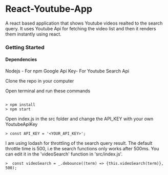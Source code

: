# React-Youtube-App

A react based application that shows Youtube videos realted to the search query. It uses Youtube Api for fetching the video list and then it renders them instantly using react. 

### Getting Started

#### Dependencies

Nodejs - For npm
Google Api Key- For Youtube Search Api

Clone the repo in your computer

Open terminal and run these commands

```

> npm install
> npm start

```
Open index.js in the src folder and change the API_KEY with your own YoutubeApiKey

```
> const API_KEY = '<YOUR_API_KEY>';
```
I am using lodash for throttling of the search query result. The default throttle time is 500, i.e the search functions only works after 500ms. You can edit it in the 'videoSearch' function in 'src/index.js'.

```
>  const videoSearch = _.debounce((term) => {this.videoSearch(term)}, 500);

```




